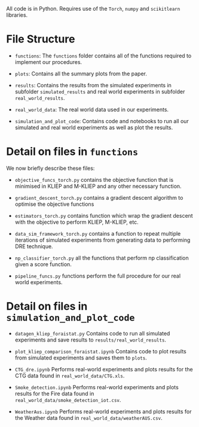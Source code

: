 
All code is in Python. Requires use of the `Torch`, `numpy` and `scikitlearn` libraries.
# File Structure

* `functions`: The `functions` folder contains all of the functions required to implement our procedures. 

* `plots`: Contains all the summary plots from the paper.

* `results`: Contains the results from the simulated experiments in subfolder `simulated_results` and real world experiments in subfolder `real_world_results`.

* `real_world_data`: The real world data used in our experiments.

* `simulation_and_plot_code`: Contains code and notebooks to run all our simulated and real world experiments as well as plot the results.

# Detail on files in `functions`
We now briefly describe these files:    
* `objective_funcs_torch.py` contains the objective function that is minimised in KLIEP and M-KLIEP and any other necessary function.

* `gradient_descent_torch.py` contains a gradient descent algorithm to optimise the objective functions

* `estimators_torch.py` contains function which wrap the gradient descent with the objective to perform KLIEP, M-KLIEP, etc.

* `data_sim_framework_torch.py` contains a function to repeat multiple iterations of simulated experiments from generating data to performing DRE technique.

* `np_classifier_torch.py` all the functions that perform np classification given a score function.

* `pipeline_funcs.py` functions perform the full procedure for our real world experiments. 

# Detail on files in `simulation_and_plot_code`


* `datagen_kliep_foraistat.py` Contains code to run all simulated experiments and save results to `results/real_world_results`.
* `plot_kliep_comparison_foraistat.ipynb` Contains code to plot results from simulated experiments and saves them to `plots`.

* `CTG_dre.ipynb` Performs real-world experiments and plots results for the CTG data found in `real_world_data/CTG.xls`.
* `Smoke_detection.ipynb` Performs real-world experiments and plots results for the Fire data found in `real_world_data/smoke_detection_iot.csv`.
* `WeatherAus.ipynb` Performs real-world experiments and plots results for the Weather data found in `real_world_data/weatherAUS.csv`.